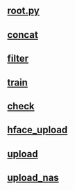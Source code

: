 ## [root.py](./root.py)

## [concat](./concat.py)

## [filter](./filter.py)

## [train](./train.py)

## [check](./check.py)

## [hface_upload](./hface_upload.py)

## [upload](./upload.py)

## [upload_nas](./upload_nas.py)
